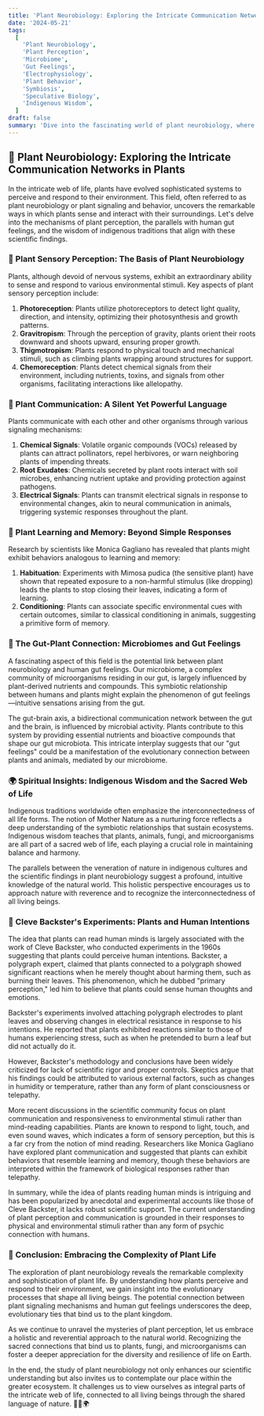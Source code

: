 ```yaml
---
title: 'Plant Neurobiology: Exploring the Intricate Communication Networks in Plants 🌿🧠'
date: '2024-05-21'
tags:
  [
    'Plant Neurobiology',
    'Plant Perception',
    'Microbiome',
    'Gut Feelings',
    'Electrophysiology',
    'Plant Behavior',
    'Symbiosis',
    'Speculative Biology',
    'Indigenous Wisdom',
  ]
draft: false
summary: 'Dive into the fascinating world of plant neurobiology, where the latest research reveals how plants sense and respond to their environment. Explore the parallels between plant signaling mechanisms and human gut feelings, supported by both scientific evidence and spiritual insights from indigenous wisdom. 🌿🧬✨'
---
```


## 🌿 Plant Neurobiology: Exploring the Intricate Communication Networks in Plants

In the intricate web of life, plants have evolved sophisticated systems to perceive and respond to their environment. This field, often referred to as plant neurobiology or plant signaling and behavior, uncovers the remarkable ways in which plants sense and interact with their surroundings. Let's delve into the mechanisms of plant perception, the parallels with human gut feelings, and the wisdom of indigenous traditions that align with these scientific findings.

### 📡 Plant Sensory Perception: The Basis of Plant Neurobiology

Plants, although devoid of nervous systems, exhibit an extraordinary ability to sense and respond to various environmental stimuli. Key aspects of plant sensory perception include:

1. **Photoreception**: Plants utilize photoreceptors to detect light quality, direction, and intensity, optimizing their photosynthesis and growth patterns.
2. **Gravitropism**: Through the perception of gravity, plants orient their roots downward and shoots upward, ensuring proper growth.
3. **Thigmotropism**: Plants respond to physical touch and mechanical stimuli, such as climbing plants wrapping around structures for support.
4. **Chemoreception**: Plants detect chemical signals from their environment, including nutrients, toxins, and signals from other organisms, facilitating interactions like allelopathy.

### 🧬 Plant Communication: A Silent Yet Powerful Language

Plants communicate with each other and other organisms through various signaling mechanisms:

1. **Chemical Signals**: Volatile organic compounds (VOCs) released by plants can attract pollinators, repel herbivores, or warn neighboring plants of impending threats.
2. **Root Exudates**: Chemicals secreted by plant roots interact with soil microbes, enhancing nutrient uptake and providing protection against pathogens.
3. **Electrical Signals**: Plants can transmit electrical signals in response to environmental changes, akin to neural communication in animals, triggering systemic responses throughout the plant.

### 🧠 Plant Learning and Memory: Beyond Simple Responses

Research by scientists like Monica Gagliano has revealed that plants might exhibit behaviors analogous to learning and memory:

1. **Habituation**: Experiments with Mimosa pudica (the sensitive plant) have shown that repeated exposure to a non-harmful stimulus (like dropping) leads the plants to stop closing their leaves, indicating a form of learning.
2. **Conditioning**: Plants can associate specific environmental cues with certain outcomes, similar to classical conditioning in animals, suggesting a primitive form of memory.

### 🌿 The Gut-Plant Connection: Microbiomes and Gut Feelings

A fascinating aspect of this field is the potential link between plant neurobiology and human gut feelings. Our microbiome, a complex community of microorganisms residing in our gut, is largely influenced by plant-derived nutrients and compounds. This symbiotic relationship between humans and plants might explain the phenomenon of gut feelings—intuitive sensations arising from the gut.

The gut-brain axis, a bidirectional communication network between the gut and the brain, is influenced by microbial activity. Plants contribute to this system by providing essential nutrients and bioactive compounds that shape our gut microbiota. This intricate interplay suggests that our "gut feelings" could be a manifestation of the evolutionary connection between plants and animals, mediated by our microbiome.

### 🌍 Spiritual Insights: Indigenous Wisdom and the Sacred Web of Life

Indigenous traditions worldwide often emphasize the interconnectedness of all life forms. The notion of Mother Nature as a nurturing force reflects a deep understanding of the symbiotic relationships that sustain ecosystems. Indigenous wisdom teaches that plants, animals, fungi, and microorganisms are all part of a sacred web of life, each playing a crucial role in maintaining balance and harmony.

The parallels between the veneration of nature in indigenous cultures and the scientific findings in plant neurobiology suggest a profound, intuitive knowledge of the natural world. This holistic perspective encourages us to approach nature with reverence and to recognize the interconnectedness of all living beings.

### 🔬 Cleve Backster's Experiments: Plants and Human Intentions

The idea that plants can read human minds is largely associated with the work of Cleve Backster, who conducted experiments in the 1960s suggesting that plants could perceive human intentions. Backster, a polygraph expert, claimed that plants connected to a polygraph showed significant reactions when he merely thought about harming them, such as burning their leaves. This phenomenon, which he dubbed "primary perception," led him to believe that plants could sense human thoughts and emotions.

Backster's experiments involved attaching polygraph electrodes to plant leaves and observing changes in electrical resistance in response to his intentions. He reported that plants exhibited reactions similar to those of humans experiencing stress, such as when he pretended to burn a leaf but did not actually do it.

However, Backster's methodology and conclusions have been widely criticized for lack of scientific rigor and proper controls. Skeptics argue that his findings could be attributed to various external factors, such as changes in humidity or temperature, rather than any form of plant consciousness or telepathy.

More recent discussions in the scientific community focus on plant communication and responsiveness to environmental stimuli rather than mind-reading capabilities. Plants are known to respond to light, touch, and even sound waves, which indicates a form of sensory perception, but this is a far cry from the notion of mind reading. Researchers like Monica Gagliano have explored plant communication and suggested that plants can exhibit behaviors that resemble learning and memory, though these behaviors are interpreted within the framework of biological responses rather than telepathy.

In summary, while the idea of plants reading human minds is intriguing and has been popularized by anecdotal and experimental accounts like those of Cleve Backster, it lacks robust scientific support. The current understanding of plant perception and communication is grounded in their responses to physical and environmental stimuli rather than any form of psychic connection with humans.

### 🌿 Conclusion: Embracing the Complexity of Plant Life

The exploration of plant neurobiology reveals the remarkable complexity and sophistication of plant life. By understanding how plants perceive and respond to their environment, we gain insight into the evolutionary processes that shape all living beings. The potential connection between plant signaling mechanisms and human gut feelings underscores the deep, evolutionary ties that bind us to the plant kingdom.

As we continue to unravel the mysteries of plant perception, let us embrace a holistic and reverential approach to the natural world. Recognizing the sacred connections that bind us to plants, fungi, and microorganisms can foster a deeper appreciation for the diversity and resilience of life on Earth.

In the end, the study of plant neurobiology not only enhances our scientific understanding but also invites us to contemplate our place within the greater ecosystem. It challenges us to view ourselves as integral parts of the intricate web of life, connected to all living beings through the shared language of nature. 🌿🔬🌍

